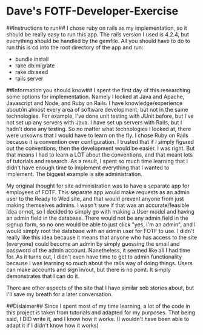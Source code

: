 # Dave's FOTF-Developer-Exercise

##Instructions to run##
I chose ruby on rails as my implementation, so it should be really easy to run this app. The rails version I used is 4.2.4, but everything should be handled by the gemfile. All you should have to do to run this is cd into the root directory of the app and run:

- bundle install
- rake db:migrate
- rake db:seed
- rails server

##Information you should know##
I spent the first day of this researching some options for implementation. Namely I looked at Java and Apache, Javascript and Node, and Ruby on Rails. I have knowledge/experience about/in almost every area of software development, but not in the same technologies. For example, I've done unit testing with JUnit before, but I've not set up any servers with Java. I have set up servers with Rails, but I hadn't done any testing. So no matter what technologies I looked at, there were unkowns that I would have to learn on the fly. I chose Ruby on Rails because it is convention over configuration. I trusted that if I simply figured out the conventions, then the development would be easier. I was right. But that means I had to learn a LOT about the conventions, and that meant lots of tutorials and research. As a result, I spent so much time learning that I didn't have enough time to implement everything that I wanted to implement. The biggest example is site administration.

My original thought for site administration was to have a separate app for employees of FOTF. This separate app would make requests as an admin user to the Ready to Wed site, and that would prevent anyone from just making themselves admins. I wasn't sure if that was an accurate/feasible idea or not, so I decided to simply go with making a User model and having an admin field in the database. There would not be any admin field in the signup form, so no one would be able to just click "yes, I'm an admin", and I would simply root the database with an admin user for FOTF to use. I didn't really like this idea because it means that anyone who has access to the site (everyone) could become an admin by simply guessing the email and password of the admin account. Nonetheless, it seemed like all I had time for. As it turns out, I didn't even have time to get to admin functionality because I was learning so much about the rails way of doing things. Users can make accounts and sign in/out, but there is no point. It simply demonstrates that I can do it.

There are other aspects of the site that I have similar sob stories about, but I'll save my breath for a later conversation.

##Dislaimer##
Since I spent most of my time learning, a lot of the code in this project is taken from tutorials and adapted for my purposes. That being said, I DID write it, and I know how it works. (I wouldn't have been able to adapt it if I didn't know how it works)